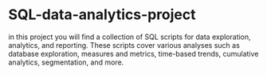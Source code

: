 # SQL-data-analytics-project

in this project you will find a collection of SQL scripts for data exploration, analytics, and reporting. These scripts cover various analyses such as database exploration, measures and metrics, time-based trends, cumulative analytics, segmentation, and more.
